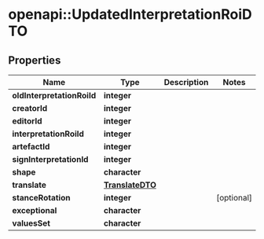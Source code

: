 # openapi::UpdatedInterpretationRoiDTO

## Properties
Name | Type | Description | Notes
------------ | ------------- | ------------- | -------------
**oldInterpretationRoiId** | **integer** |  | 
**creatorId** | **integer** |  | 
**editorId** | **integer** |  | 
**interpretationRoiId** | **integer** |  | 
**artefactId** | **integer** |  | 
**signInterpretationId** | **integer** |  | 
**shape** | **character** |  | 
**translate** | [**TranslateDTO**](TranslateDTO.md) |  | 
**stanceRotation** | **integer** |  | [optional] 
**exceptional** | **character** |  | 
**valuesSet** | **character** |  | 


